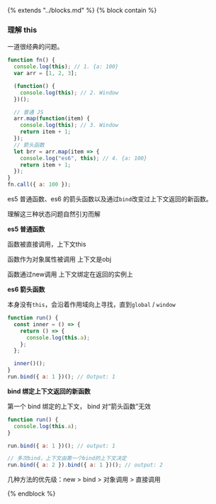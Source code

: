 {%  extends "../blocks.md"  %}
{%  block contain  %}

### 理解 this 

一道很经典的问题。

```javascript
function fn() {
  console.log(this); // 1. {a: 100}
  var arr = [1, 2, 3];

  (function() {
    console.log(this); // 2. Window
  })();

  // 普通 JS
  arr.map(function(item) {
    console.log(this); // 3. Window
    return item + 1;
  });
  // 箭头函数
  let brr = arr.map(item => {
    console.log("es6", this); // 4. {a: 100}
    return item + 1;
  });
}
fn.call({ a: 100 });
```

es5 普通函数、es6 的箭头函数以及通过`bind`改变过上下文返回的新函数。

理解这三种状态问题自然引刃而解



**es5 普通函数**

函数被直接调用，上下文this

函数作为对象属性被调用 上下文是obj

函数通过new调用 上下文绑定在返回的实例上



**es6 箭头函数**

本身没有`this`，会沿着作用域向上寻找，直到`global` / `window`

```javascript
function run() {
  const inner = () => {
    return () => {
      console.log(this.a);
    };
  };

  inner()();
}
run.bind({ a: 1 })(); // Output: 1
```



**bind 绑定上下文返回的新函数**

第一个 bind 绑定的上下文， bind 对“箭头函数”无效

```javascript
function run() {
  console.log(this.a);
}

run.bind({ a: 1 })(); // output: 1

// 多次bind，上下文由第一个bind的上下文决定
run.bind({ a: 2 }).bind({ a: 1 })(); // output: 2
```

几种方法的优先级：new > bind > 对象调用 > 直接调用



{%  endblock   %}
